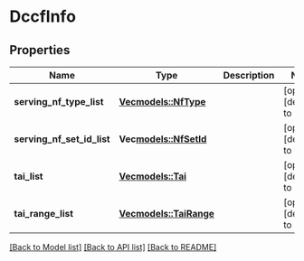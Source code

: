 # DccfInfo

## Properties
Name | Type | Description | Notes
------------ | ------------- | ------------- | -------------
**serving_nf_type_list** | [**Vec<models::NfType>**](NFType.md) |  | [optional] [default to None]
**serving_nf_set_id_list** | **Vec<models::NfSetId>** |  | [optional] [default to None]
**tai_list** | [**Vec<models::Tai>**](Tai.md) |  | [optional] [default to None]
**tai_range_list** | [**Vec<models::TaiRange>**](TaiRange.md) |  | [optional] [default to None]

[[Back to Model list]](../README.md#documentation-for-models) [[Back to API list]](../README.md#documentation-for-api-endpoints) [[Back to README]](../README.md)


